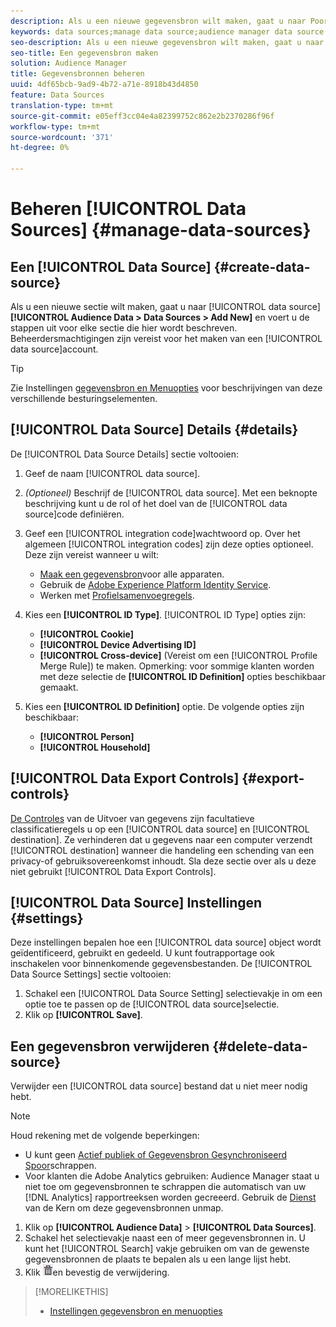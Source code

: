 ```yaml
---
description: Als u een nieuwe gegevensbron wilt maken, gaat u naar Poortgegevens > Gegevensbronnen > Nieuwe toevoegen en voert u de stappen voor elke hier beschreven sectie in. Beheerdersmachtigingen zijn vereist voor het maken van een gegevensbron.
keywords: data sources;manage data source;audience manager data source
seo-description: Als u een nieuwe gegevensbron wilt maken, gaat u naar Poortgegevens > Gegevensbronnen > Nieuwe toevoegen en voert u de stappen voor elke hier beschreven sectie in. Beheerdersmachtigingen zijn vereist voor het maken van een gegevensbron.
seo-title: Een gegevensbron maken
solution: Audience Manager
title: Gegevensbronnen beheren
uuid: 4df65bcb-9ad9-4b72-a71e-8918b43d4850
feature: Data Sources
translation-type: tm+mt
source-git-commit: e05eff3cc04e4a82399752c862e2b2370286f96f
workflow-type: tm+mt
source-wordcount: '371'
ht-degree: 0%

---
```



# Beheren [!UICONTROL Data Sources] {#manage-data-sources}

## Een [!UICONTROL Data Source] {#create-data-source}

Als u een nieuwe sectie wilt maken, gaat u naar [!UICONTROL data source]**[!UICONTROL Audience Data > Data Sources > Add New]** en voert u de stappen uit voor elke sectie die hier wordt beschreven. Beheerdersmachtigingen zijn vereist voor het maken van een [!UICONTROL data source]account.

<!-- create-datasource.xml -->

>[!TIP]
>
>Zie Instellingen [gegevensbron en Menuopties](../features/datasources-list-and-settings.md#settings-menu-options) voor beschrijvingen van deze verschillende besturingselementen.

## [!UICONTROL Data Source] Details {#details}

De [!UICONTROL Data Source Details] sectie voltooien:

1. Geef de naam [!UICONTROL data source].
1. *(Optioneel)* Beschrijf de [!UICONTROL data source]. Met een beknopte beschrijving kunt u de rol of het doel van de [!UICONTROL data source]code definiëren.
1. Geef een [!UICONTROL integration code]wachtwoord op. Over het algemeen [!UICONTROL integration codes] zijn deze opties optioneel. Deze zijn vereist wanneer u wilt:

   * [Maak een gegevensbron](../features/profile-merge-rules/merge-rules-start.md#create-data-source)voor alle apparaten.
   * Gebruik de [Adobe Experience Platform Identity Service](https://docs.adobe.com/content/help/en/id-service/using/home.html).
   * Werken met [Profielsamenvoegregels](../features/profile-merge-rules/merge-rules-start.md).

1. Kies een **[!UICONTROL ID Type]**. [!UICONTROL ID Type] opties zijn:

   * **[!UICONTROL Cookie]**
   * **[!UICONTROL Device Advertising ID]**
   * **[!UICONTROL Cross-device]** (Vereist om een [!UICONTROL Profile Merge Rule]) te maken. Opmerking: voor sommige klanten worden met deze selectie de **[!UICONTROL ID Definition]** opties beschikbaar gemaakt.

1. Kies een **[!UICONTROL ID Definition]** optie. De volgende opties zijn beschikbaar:

   * **[!UICONTROL Person]**
   * **[!UICONTROL Household]**

## [!UICONTROL Data Export Controls] {#export-controls}

[De Controles](../features/data-export-controls.md) van de Uitvoer van gegevens zijn facultatieve classificatieregels u op een [!UICONTROL data source] en [!UICONTROL destination]. Ze verhinderen dat u gegevens naar een computer verzendt [!UICONTROL destination] wanneer die handeling een schending van een privacy-of gebruiksovereenkomst inhoudt. Sla deze sectie over als u deze niet gebruikt [!UICONTROL Data Export Controls].

## [!UICONTROL Data Source] Instellingen {#settings}

Deze instellingen bepalen hoe een [!UICONTROL data source] object wordt geïdentificeerd, gebruikt en gedeeld. U kunt foutrapportage ook inschakelen voor binnenkomende gegevensbestanden. De [!UICONTROL Data Source Settings] sectie voltooien:

1. Schakel een [!UICONTROL Data Source Setting] selectievakje in om een optie toe te passen op de [!UICONTROL data source]selectie.
2. Klik op **[!UICONTROL Save]**.

## Een gegevensbron verwijderen {#delete-data-source}

<!-- t_datasource_delete.xml -->

Verwijder een [!UICONTROL data source] bestand dat u niet meer nodig hebt.

>[!NOTE]
>
>Houd rekening met de volgende beperkingen:
>
>* U kunt geen [Actief publiek of Gegevensbron Gesynchroniseerd Spoor](../features/traits/client-activity-synced-audience-traits.md)schrappen.
>* Voor klanten die Adobe Analytics gebruiken: Audience Manager staat u niet toe om gegevensbronnen te schrappen die automatisch van uw [!DNL Analytics] rapportreeksen worden gecreeerd. Gebruik de [Dienst](https://docs.adobe.com/content/help/en/core-services/interface/about-core-services/core-services-landing.html) van de Kern om deze gegevensbronnen unmap.


1. Klik op **[!UICONTROL Audience Data]** > **[!UICONTROL Data Sources]**.
1. Schakel het selectievakje naast een of meer gegevensbronnen in.
U kunt het [!UICONTROL Search] vakje gebruiken om van de gewenste gegevensbronnen de plaats te bepalen als u een lange lijst hebt.
1. Klik ![](assets/icon_trash.png)en bevestig de verwijdering.


>[!MORELIKETHIS]
>
>* [Instellingen gegevensbron en menuopties](../features/datasources-list-and-settings.md#settings-menu-options)